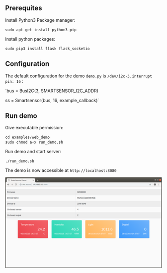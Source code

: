 ## Prerequites

Install Python3 Package manager:
```
sudo apt-get install python3-pip
```


Install python packages:
```
sudo pip3 install flask flask_socketio
```

## Configuration
The default configuration for the demo `demo.py` is `/dev/i2c-3`, `interrupt pin: 16` :

`bus = BusI2C(3, SMARTSENSOR_I2C_ADDR)

ss = Smartsensor(bus, 16, example_callback)`

## Run demo

Give executable permission:
```
cd examples/web_demo
sudo chmod a+x run_demo.sh
```

Run demo and start server:
```
./run_demo.sh
```

The demo is now accessible at `http://localhost:8080`

![](../../../docs/web_demo.png)